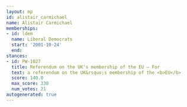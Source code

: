 ```yaml
---
layout: mp
id: alistair_carmichael
name: Alistair Carmichael
memberships:
- id: ldem
  name: Liberal Democrats
  start: '2001-10-24'
  end: 
stances:
- id: PW-1027
  title: Referendum on the UK's membership of the EU — For
  text: a referendum on the UK&rsquo;s membership of the <b>EU</b>
  score: 140.0
  max_score: 330
  num_votes: 21
autogenerated: true
---
```

